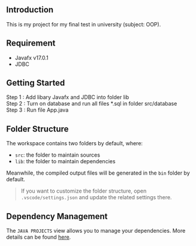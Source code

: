 ## Introduction

This is my project for my final test in university (subject: OOP). 

## Requirement
- Javafx v17.0.1
- JDBC

## Getting Started

Step 1 : Add libary Javafx and JDBC into folder lib  
Step 2 : Turn on database and run all files *.sql in folder src/database  
Step 3 : Run file App.java  

## Folder Structure

The workspace contains two folders by default, where:

- `src`: the folder to maintain sources
- `lib`: the folder to maintain dependencies

Meanwhile, the compiled output files will be generated in the `bin` folder by default.

> If you want to customize the folder structure, open `.vscode/settings.json` and update the related settings there.

## Dependency Management

The `JAVA PROJECTS` view allows you to manage your dependencies. More details can be found [here](https://github.com/microsoft/vscode-java-dependency#manage-dependencies).
